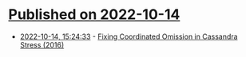 # [Published on 2022-10-14](index.md)

* [2022-10-14, 15:24:33](https://lobste.rs/s/d2a9m0/fixing_coordinated_omission_cassandra) - [Fixing Coordinated Omission in Cassandra Stress (2016)](https://psy-lob-saw.blogspot.com/2016/07/fixing-co-in-cstress.html)
